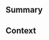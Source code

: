 <!--
  Thanks for creating a Pull Request! Before you submit, please make sure
  you've done the following:

  - Read the contributing document at https://github.com/mmistakes/jekyll-theme-basically-basic#contributing
-->

<!--
  Choose one of the following by uncommenting it:
-->

<!-- This is a bug fix. -->
<!-- This is an enhancement or feature. -->
<!-- This is a documentation change. -->

## Summary

<!--
  Provide a description of what your pull request changes.
-->

## Context

<!--
  Is this related to any GitHub issue(s)?
-->
